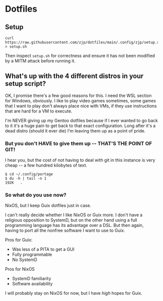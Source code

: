 # Dotfiles

## Setup
```
curl https://raw.githubusercontent.com/zjp/dotfiles/main/.config/zjp/setup.sh > setup.sh
```

Then inspect `setup.sh` for correctness and ensure it has not been modified by
a MITM attack before running it.

## What's up with the 4 different distros in your setup script?
OK, I promise there's a few good reasons for this. I need the WSL section for
Windows, obviously. I like to play video games sometimes, some games that I want
to play don't always place nice with VMs, if they use instructions that are hard
for a VM to execute.

I'm NEVER giving up my Gentoo dotfiles because if I ever wanted to go back to it
it's a huge pain to get back to that exact configuration. Long after it's a dead
distro (should it ever die) I'm leaving them up as a point of pride.

### But you don't HAVE to give them up -- THAT'S THE POINT OF GIT!
I hear you, but the cost of not having to deal with git in this instance is very
cheap -- a few hundred kilobytes of text.

```
$ cd ~/.config/portage
$ du -h | tail -n 1
192K   .
```

### So what do you use now?
NixOS, but I keep Guix dotfiles just in case.

I can't really decide whether I like NixOS or Guix more. I don't have a
religious opposition to SystemD, but on the other hand using a full programming
language has its advantage over a DSL. But then again, having to port all the
nonfree software I want to use to Guix.

Pros for Guix:
- Was less of a PITA to get a GUI
- Fully programmable
- No SystemD

Pros for NixOS
- SystemD familiarity
- Software availability

I will probably stay on NixOS for now, but I have _high_ hopes for Guix.
